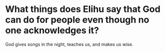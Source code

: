 # What things does Elihu say that God can do for people even though no one acknowledges it?

God gives songs in the night, teaches us, and makes us wise.
